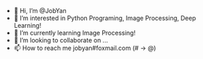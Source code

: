 - 👋 Hi, I’m @JobYan
- 👀 I’m interested in Python Programing, Image Processing, Deep Learning!
- 🌱 I’m currently learning Image Processing!
- 💞️ I’m looking to collaborate on ...
- 📫 How to reach me jobyan#foxmail.com (# -> @)

<!---
JobYan/JobYan is a ✨ special ✨ repository because its `README.md` (this file) appears on your GitHub profile.
You can click the Preview link to take a look at your changes.
--->
